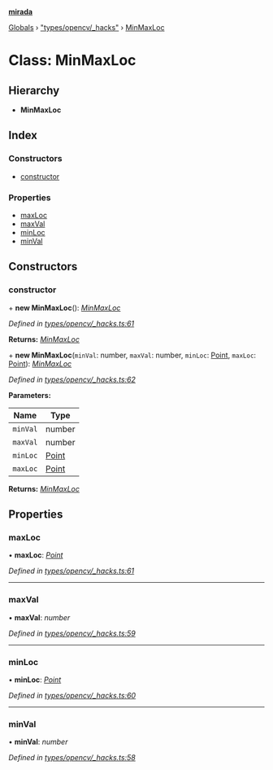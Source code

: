 **[mirada](../README.md)**

[Globals](../README.md) › ["types/opencv/_hacks"](../modules/_types_opencv__hacks_.md) › [MinMaxLoc](_types_opencv__hacks_.minmaxloc.md)

# Class: MinMaxLoc

## Hierarchy

* **MinMaxLoc**

## Index

### Constructors

* [constructor](_types_opencv__hacks_.minmaxloc.md#constructor)

### Properties

* [maxLoc](_types_opencv__hacks_.minmaxloc.md#maxloc)
* [maxVal](_types_opencv__hacks_.minmaxloc.md#maxval)
* [minLoc](_types_opencv__hacks_.minmaxloc.md#minloc)
* [minVal](_types_opencv__hacks_.minmaxloc.md#minval)

## Constructors

###  constructor

\+ **new MinMaxLoc**(): *[MinMaxLoc](_types_opencv__hacks_.minmaxloc.md)*

*Defined in [types/opencv/_hacks.ts:61](https://github.com/cancerberoSgx/mirada/blob/ff42750/mirada/src/types/opencv/_hacks.ts#L61)*

**Returns:** *[MinMaxLoc](_types_opencv__hacks_.minmaxloc.md)*

\+ **new MinMaxLoc**(`minVal`: number, `maxVal`: number, `minLoc`: [Point](_types_opencv__hacks_.point.md), `maxLoc`: [Point](_types_opencv__hacks_.point.md)): *[MinMaxLoc](_types_opencv__hacks_.minmaxloc.md)*

*Defined in [types/opencv/_hacks.ts:62](https://github.com/cancerberoSgx/mirada/blob/ff42750/mirada/src/types/opencv/_hacks.ts#L62)*

**Parameters:**

Name | Type |
------ | ------ |
`minVal` | number |
`maxVal` | number |
`minLoc` | [Point](_types_opencv__hacks_.point.md) |
`maxLoc` | [Point](_types_opencv__hacks_.point.md) |

**Returns:** *[MinMaxLoc](_types_opencv__hacks_.minmaxloc.md)*

## Properties

###  maxLoc

• **maxLoc**: *[Point](_types_opencv__hacks_.point.md)*

*Defined in [types/opencv/_hacks.ts:61](https://github.com/cancerberoSgx/mirada/blob/ff42750/mirada/src/types/opencv/_hacks.ts#L61)*

___

###  maxVal

• **maxVal**: *number*

*Defined in [types/opencv/_hacks.ts:59](https://github.com/cancerberoSgx/mirada/blob/ff42750/mirada/src/types/opencv/_hacks.ts#L59)*

___

###  minLoc

• **minLoc**: *[Point](_types_opencv__hacks_.point.md)*

*Defined in [types/opencv/_hacks.ts:60](https://github.com/cancerberoSgx/mirada/blob/ff42750/mirada/src/types/opencv/_hacks.ts#L60)*

___

###  minVal

• **minVal**: *number*

*Defined in [types/opencv/_hacks.ts:58](https://github.com/cancerberoSgx/mirada/blob/ff42750/mirada/src/types/opencv/_hacks.ts#L58)*